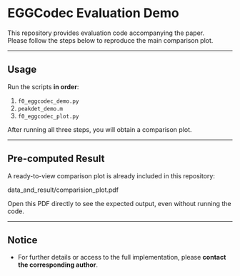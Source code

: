 # EGGCodec Evaluation Demo

This repository provides evaluation code accompanying the paper.  
Please follow the steps below to reproduce the main comparison plot.

---

## Usage

Run the scripts **in order**:

1. `f0_eggcodec_demo.py`
2. `peakdet_demo.m`
3. `f0_eggcodec_plot.py`

After running all three steps, you will obtain a comparison plot.

---

## Pre-computed Result

A ready-to-view comparison plot is already included in this repository:

data_and_result/comparision_plot.pdf

Open this PDF directly to see the expected output, even without running the code.

---

## Notice

- For further details or access to the full implementation, please **contact the corresponding author**.
